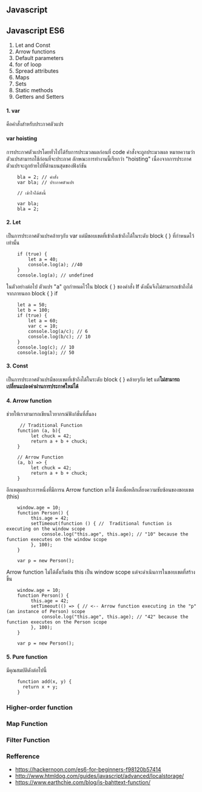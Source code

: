## Javascript



## Javascript ES6 
1. Let and Const
2. Arrow functions
3. Default parameters
4. for of loop
5. Spread attributes
6. Maps
7. Sets
8. Static methods
9. Getters and Setters

#### 1. var
คือคำสั่งสำหรับประกาศตัวแปร
#### var hoisting
การประกาศตัวแปรโดยทั่วไปได้รับการประมวลผลก่อนที่ code คำสั่งจะถูกประมวลผล หมายความว่าตัวแปรสามารถใช้ก่อนที่จะประกาศ ลักษณะการทำงานนี้เรียกว่า "hoisting" เนื่องจากการประกาศตัวแปรจะถูกย้ายไปที่ด้านบนสุดของฟังก์ชัน

        bla = 2; // คำสั่ง
        var bla; // ประกาศตัวแปร

        // เข้าใจได้ดังนี้

        var bla;
        bla = 2;

#### 2. Let
เป็นการประกาศตัวแปรคล้ายๆกับ var แต่มีขอบเขตที่เข้าถึงเข้าถึงได้ในระดับ block { } ที่กำหนดไว้เท่านั้น

        if (true) {
            let a = 40;
            console.log(a); //40
        }
        console.log(a); // undefined
       
ในตัวอย่างต่อไป ตัวแปร "a" ถูกกำหนดไว้ใน block { } ของคำสั่ง If ดังนั้นจึงไม่สามารถเข้าถึงได้จากภายนอก block { } if

        let a = 50;
        let b = 100;
        if (true) {
            let a = 60;
            var c = 10;
            console.log(a/c); // 6
            console.log(b/c); // 10
        }
        console.log(c); // 10
        console.log(a); // 50

#### 3. Const

เป็นการประกาศตัวแปรมีขอบเขตที่เข้าถึงได้ในระดับ block { } คล้ายๆกับ let แต่<b>ไม่สามารถเปลี่ยนแปลงค่าผ่านการประกาศใหม่ได้</b>

#### 4. Arrow function

 ช่วยให้เราสามารถเขียนไวยากรณ์ฟังก์ชั่นที่สั้นลง
 
         // Traditional Function
        function (a, b){
             let chuck = 42;
             return a + b + chuck;
        }

        // Arrow Function
        (a, b) => {
             let chuck = 42;
             return a + b + chuck;
        }
 
 อีกเหตุผลประการหนึ่งที่มีการน Arrow function มาใช้ คือเพื่อหลีกเลี่ยงความซับซ้อนของขอบเขต (this) 
        
        window.age = 10;
        function Person() {
             this.age = 42;
             setTimeout(function () { //  Traditional function is executing on the window scope
                 console.log("this.age", this.age); // "10" because the function executes on the window scope
             }, 100);
        }

        var p = new Person();

Arrow function ไม่ได้ตั้งเริ่มต้น this เป็น window scope แต่จะดำเนินการในขอบเขตที่สร้างขึ้น

        window.age = 10; 
        function Person() {
             this.age = 42; 
             setTimeout(() => { // <-- Arrow function executing in the "p" (an instance of Person) scope
                 console.log("this.age", this.age); // "42" because the function executes on the Person scope
             }, 100);
        }

        var p = new Person();

#### 5. Pure function

มีคุณสมบัติดังต่อไปนี้

        function add(x, y) {
          return x + y;
        }


### Higher-order function
        
### Map Function

### Filter Function


### Refference

- https://hackernoon.com/es6-for-beginners-f98120b57414
- http://www.htmldog.com/guides/javascript/advanced/localstorage/
- https://www.earthchie.com/blog/js-bahttext-function/

